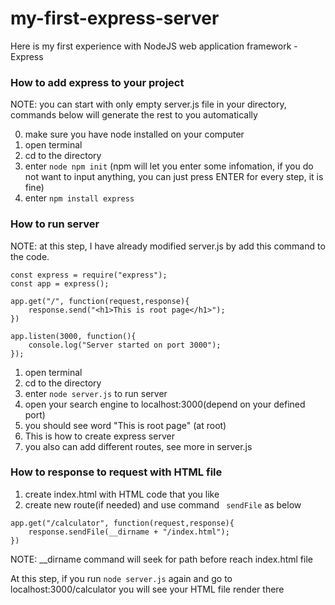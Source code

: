 # my-first-express-server
Here is my first experience with NodeJS web application framework - Express

### How to add express to your project

NOTE: you can start with only empty server.js file in your directory, commands below will generate the rest to you automatically

0. make sure you have node installed on your computer
1. open terminal
2. cd to the directory
3. enter ```node npm init``` (npm will let you enter some infomation, if you do not want to input anything, you can just press ENTER for every step, it is fine)
4. enter ```npm install express```

### How to run server

NOTE: at this step, I have already modified server.js by add this command to the code.

```
const express = require("express");
const app = express();

app.get("/", function(request,response){
	response.send("<h1>This is root page</h1>");
})

app.listen(3000, function(){
	console.log("Server started on port 3000");
});

```

1. open terminal
2. cd to the directory
3. enter ```node server.js``` to run server
4. open your search engine to localhost:3000(depend on your defined port)
5. you should see word "This is root page" (at root)
6. This is how to create express server
7. you also can add different routes, see more in server.js

### How to response to request with HTML file

1. create index.html with HTML code that you like
2. create new route(if needed) and use command ``` sendFile``` as below

```
app.get("/calculator", function(request,response){
	response.sendFile(__dirname + "/index.html");
})
```
NOTE: __dirname command will seek for path before reach index.html file

At this step, if you run ```node server.js``` again and go to localhost:3000/calculator you will see your HTML file render there
